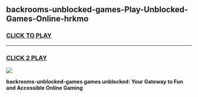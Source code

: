 
## backrooms-unblocked-games-Play-Unblocked-Games-Online-hrkmo
<h3>
<a href="https://premium76.site?title=backrooms-unblocked-games&ref=24A">CLICK TO PLAY</a></h3>
<hr>

<h3>
<a href="https://premium76.site?title=backrooms-unblocked-games&ref=24A">CLICK 2 PLAY</a>
  
</h3>

<a href="https://premium76.site?title=backrooms-unblocked-games&ref=24A"><img src="https://clearcache.store/games.png"></a>


**backrooms-unblocked-games games unblocked: Your Gateway to Fun and Accessible Online Gaming**
